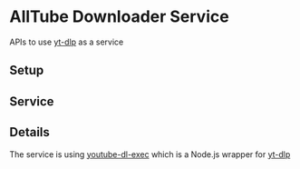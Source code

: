 # AllTube Downloader Service

APIs to use [yt-dlp](https://github.com/yt-dlp/yt-dlp) as a service

## Setup

## Service

## Details

The service is using [youtube-dl-exec](https://www.npmjs.com/package/youtube-dl-exec) which is a Node.js wrapper for [yt-dlp](https://github.com/yt-dlp/yt-dlp)
